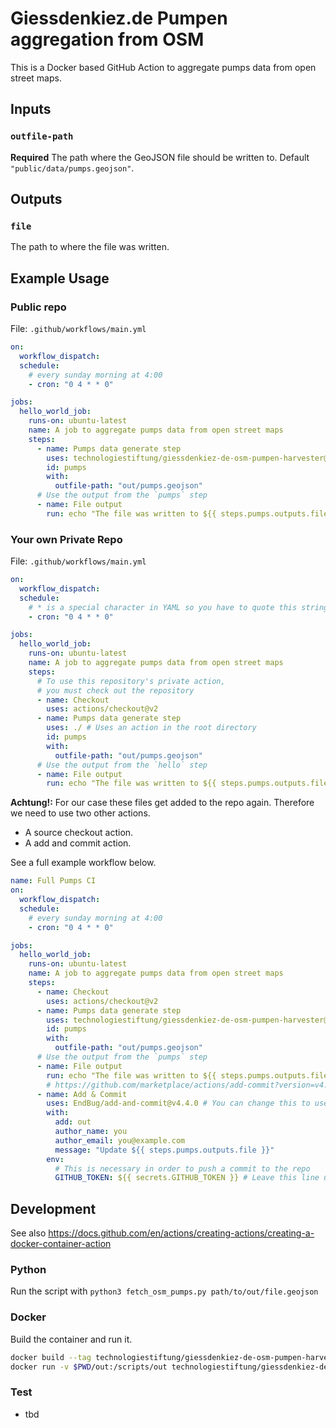 # Giessdenkiez.de Pumpen aggregation from OSM

This is a Docker based GitHub Action to aggregate pumps data from open street maps.


## Inputs 

### `outfile-path`

**Required** The path where the GeoJSON file should be written to. Default `"public/data/pumps.geojson"`.

## Outputs

### `file`

The path to where the file was written.

## Example Usage

### Public repo

File: `.github/workflows/main.yml`

```yml
on:
  workflow_dispatch:
  schedule:
    # every sunday morning at 4:00
    - cron: "0 4 * * 0"

jobs:
  hello_world_job:
    runs-on: ubuntu-latest
    name: A job to aggregate pumps data from open street maps
    steps:
      - name: Pumps data generate step
        uses: technologiestiftung/giessdenkiez-de-osm-pumpen-harvester@v1.0.0
        id: pumps
        with:
          outfile-path: "out/pumps.geojson"
      # Use the output from the `pumps` step
      - name: File output
        run: echo "The file was written to ${{ steps.pumps.outputs.file }}"
```

### Your own Private Repo

File: `.github/workflows/main.yml`

```yml
on:
  workflow_dispatch:
  schedule:
    # * is a special character in YAML so you have to quote this string
    - cron: "0 4 * * 0"

jobs:
  hello_world_job:
    runs-on: ubuntu-latest
    name: A job to aggregate pumps data from open street maps
    steps:
      # To use this repository's private action,
      # you must check out the repository
      - name: Checkout
        uses: actions/checkout@v2
      - name: Pumps data generate step
        uses: ./ # Uses an action in the root directory
        id: pumps
        with:
          outfile-path: "out/pumps.geojson"
      # Use the output from the `hello` step
      - name: File output
        run: echo "The file was written to ${{ steps.pumps.outputs.file }}"
```

**Achtung!:** For our case these files get added to the repo again. Therefore we need to use two other actions.

- A source checkout action.
- A add and commit action.

See a full example workflow below.

```yml
name: Full Pumps CI
on:
  workflow_dispatch:
  schedule:
    # every sunday morning at 4:00
    - cron: "0 4 * * 0"

jobs:
  hello_world_job:
    runs-on: ubuntu-latest
    name: A job to aggregate pumps data from open street maps
    steps:
      - name: Checkout
        uses: actions/checkout@v2
      - name: Pumps data generate step
        uses: technologiestiftung/giessdenkiez-de-osm-pumpen-harvester@master
        id: pumps
        with:
          outfile-path: "out/pumps.geojson"
      # Use the output from the `pumps` step
      - name: File output
        run: echo "The file was written to ${{ steps.pumps.outputs.file }}"
        # https://github.com/marketplace/actions/add-commit?version=v4.4.0
      - name: Add & Commit
        uses: EndBug/add-and-commit@v4.4.0 # You can change this to use a specific version
        with:
          add: out
          author_name: you
          author_email: you@example.com
          message: "Update ${{ steps.pumps.outputs.file }}"
        env:
          # This is necessary in order to push a commit to the repo
          GITHUB_TOKEN: ${{ secrets.GITHUB_TOKEN }} # Leave this line unchanged
```


## Development

See also https://docs.github.com/en/actions/creating-actions/creating-a-docker-container-action

### Python

Run the script with `python3 fetch_osm_pumps.py path/to/out/file.geojson`

### Docker  

Build the container and run it.

```bash
docker build --tag technologiestiftung/giessdenkiez-de-osm-pumpen-harvester .
docker run -v $PWD/out:/scripts/out technologiestiftung/giessdenkiez-de-osm-pumpen-harvester path/to/outfile.json
```

### Test

- tbd